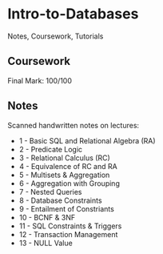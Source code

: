 # Intro-to-Databases
Notes, Coursework, Tutorials

## Coursework
Final Mark: 100/100

## Notes
Scanned handwritten notes on lectures:
<ul>
<li> 1 - Basic SQL and Relational Algebra (RA)
<li> 2 - Predicate Logic
<li> 3 - Relational Calculus (RC)
<li> 4 - Equivalence of RC and RA
<li> 5 - Multisets & Aggregation
<li> 6 - Aggregation with Grouping
<li> 7 - Nested Queries
<li> 8 - Database Constraints
<li> 9 - Entailment of Constriants
<li> 10 - BCNF & 3NF
<li> 11 - SQL Constraints & Triggers
<li> 12 - Transaction Management
<li> 13 - NULL Value
